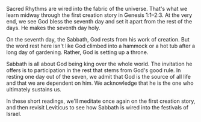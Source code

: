 Sacred Rhythms are wired into the fabric of the universe. That's what we learn midway through the first creation story in Genesis 1:1–2:3. At the very end, we see God bless the seventh day and set it apart from the rest of the days. He makes the seventh day holy.

On the seventh day, the Sabbath, God rests from his work of creation. But the word rest here isn't like God climbed into a hammock or a hot tub after a long day of gardening. Rather, God is setting up a throne. 

Sabbath is all about God being king over the whole world. The invitation he offers is to participation in the rest that stems from God's good rule. In resting one day out of the seven, we admit that God is the source of all life and that we are dependent on him. We acknowledge that he is the one who ultimately sustains us.

In these short readings, we'll meditate once again on the first creation story, and then revisit Leviticus to see how Sabbath is wired into the festivals of Israel. 